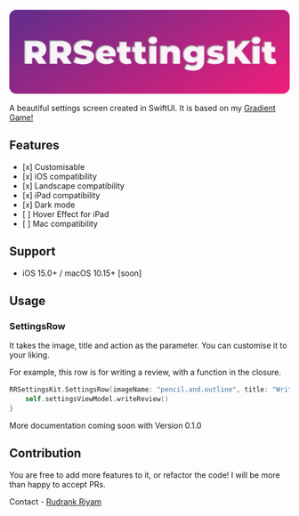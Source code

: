 ![RRSettingsKit Logo](./RRSettingsKit.png?style=centerme)

A beautiful settings screen created in SwiftUI. It is based on my [Gradient Game!](https://apps.apple.com/app/id1479784361)

## Features
- \[x] Customisable
- \[x] iOS compatibility
- \[x] Landscape compatibility
- \[x] iPad compatibility
- \[x] Dark mode
- \[ ] Hover Effect for iPad
- \[ ] Mac compatibility

## Support
- iOS 15.0+ / macOS 10.15+ [soon]

## Usage

### SettingsRow

It takes the image, title and action as the parameter. You can customise it to your liking.  

For example, this row is for writing a review, with a function in the closure.

```Swift
RRSettingsKit.SettingsRow(imageName: "pencil.and.outline", title: "Write a review") {
    self.settingsViewModel.writeReview()
}
```

More documentation coming soon with Version 0.1.0

## Contribution

You are free to add more features to it, or refactor the code! I will be more than happy to accept PRs. 

Contact - [Rudrank Riyam](https://twitter.com/rudrankriyam)
